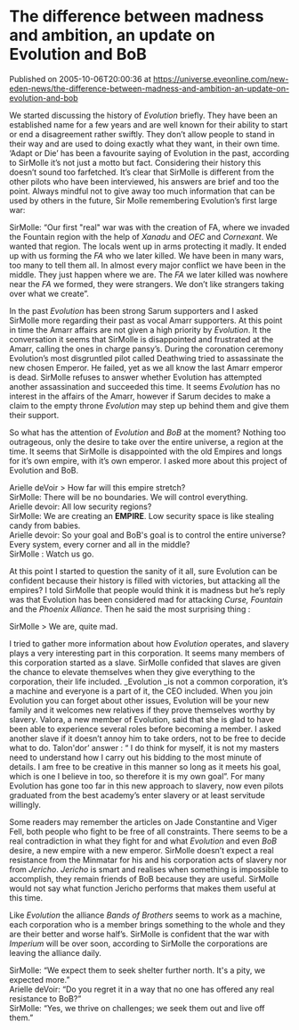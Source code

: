 # The difference between madness and ambition, an update on Evolution and BoB
Published on 2005-10-06T20:00:36 at https://universe.eveonline.com/new-eden-news/the-difference-between-madness-and-ambition-an-update-on-evolution-and-bob

We started discussing the history of _Evolution_ briefly. They have been an established name for a few years and are well known for their ability to start or end a disagreement rather swiftly. They don’t allow people to stand in their way and are used to doing exactly what they want, in their own time. ‘Adapt or Die’ has been a favourite saying of Evolution in the past, according to SirMolle it’s not just a motto but fact. Considering their history this doesn’t sound too farfetched. It’s clear that SirMolle is different from the other pilots who have been interviewed, his answers are brief and too the point. Always mindful not to give away too much information that can be used by others in the future, Sir Molle remembering Evolution’s first large war:   
  
SirMolle: “Our first "real" war was with the creation of FA, where we invaded the Fountain region with the help of _Xanadu_ and _OEC_ and _Cornexant_. We wanted that region. The locals went up in arms protecting it madly. It ended up with us forming the _FA_ who we later killed. We have been in many wars, too many to tell them all. In almost every major conflict we have been in the middle. They just happen where we are. The _FA_ we later killed was nowhere near the _FA_ we formed, they were strangers. We don’t like strangers taking over what we create”.   
  
In the past _Evolution_ has been strong Sarum supporters and I asked SirMolle more regarding their past as vocal Amarr supporters. At this point in time the Amarr affairs are not given a high priority by _Evolution_. It the conversation it seems that SirMolle is disappointed and frustrated at the Amarr, calling the ones in charge pansy’s. During the coronation ceremony Evolution’s most disgruntled pilot called Deathwing tried to assassinate the new chosen Emperor. He failed, yet as we all know the last Amarr emperor is dead. SirMolle refuses to answer whether Evolution has attempted another assassination and succeeded this time. It seems _Evolution_ has no interest in the affairs of the Amarr, however if Sarum decides to make a claim to the empty throne _Evolution_ may step up behind them and give them their support.   
  
So what has the attention of _Evolution_ and _BoB_ at the moment? Nothing too outrageous, only the desire to take over the entire universe, a region at the time. It seems that SirMolle is disappointed with the old Empires and longs for it’s own empire, with it’s own emperor. I asked more about this project of Evolution and BoB.   
  
Arielle deVoir > How far will this empire stretch?   
SirMolle: There will be no boundaries. We will control everything.  
Arielle devoir: All low security regions?   
SirMolle: We are creating an **EMPIRE**. Low security space is like stealing candy from babies.   
Arielle devoir: So your goal and BoB's goal is to control the entire universe? Every system, every corner and all in the middle?   
SirMolle : Watch us go.   
  
At this point I started to question the sanity of it all, sure Evolution can be confident because their history is filled with victories, but attacking all the empires? I told SirMolle that people would think it is madness but he’s reply was that Evolution has been considered mad for attacking _Curse, Fountain_ and the _Phoenix Alliance_. Then he said the most surprising thing :  
  
SirMolle > We are, quite mad.   
  
I tried to gather more information about how _Evolution_ operates, and slavery plays a very interesting part in this corporation. It seems many members of this corporation started as a slave. SirMolle confided that slaves are given the chance to elevate themselves when they give everything to the corporation, their life included. _Evolution _is not a common corporation, it’s a machine and everyone is a part of it, the CEO included. When you join Evolution you can forget about other issues, Evolution will be your new family and it welcomes new relatives if they prove themselves worthy by slavery. Valora, a new member of Evolution, said that she is glad to have been able to experience several roles before becoming a member. I asked another slave if it doesn’t annoy him to take orders, not to be free to decide what to do. Talon'dor’ answer : “ I do think for myself, it is not my masters need to understand how I carry out his bidding to the most minute of details. I am free to be creative in this manner so long as it meets his goal, which is one I believe in too, so therefore it is my own goal”. For many Evolution has gone too far in this new approach to slavery, now even pilots graduated from the best academy’s enter slavery or at least servitude willingly.  
  
Some readers may remember the articles on Jade Constantine and Viger Fell, both people who fight to be free of all constraints. There seems to be a real contradiction in what they fight for and what _Evolution_ and even _BoB_ desire, a new empire with a new emperor. SirMolle doesn’t expect a real resistance from the Minmatar for his and his corporation acts of slavery nor from _Jericho_. _Jericho_ is smart and realises when something is impossible to accomplish, they remain friends of BoB because they are useful. SirMolle would not say what function Jericho performs that makes them useful at this time.   
  
Like _Evolution_ the alliance _Bands of Brothers_ seems to work as a machine, each corporation who is a member brings something to the whole and they are their better and worse half’s. SirMolle is confident that the war with _Imperium_ will be over soon, according to SirMolle the corporations are leaving the alliance daily.   
  
SirMolle: “We expect them to seek shelter further north. It's a pity, we expected more.”   
Arielle deVoir: “Do you regret it in a way that no one has offered any real resistance to BoB?”   
SirMolle: “Yes, we thrive on challenges; we seek them out and live off them.”
